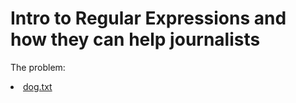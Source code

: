 # Intro to Regular Expressions and how they can help journalists

The problem:
<li>
<a href="https://github.com/sandeepmj/regex/blob/master/dog.txt">dog.txt<a>
</li>
